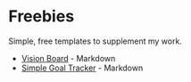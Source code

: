 # Freebies
Simple, free templates to supplement my work.

- [Vision Board]() - Markdown
- [Simple Goal Tracker]() - Markdown
